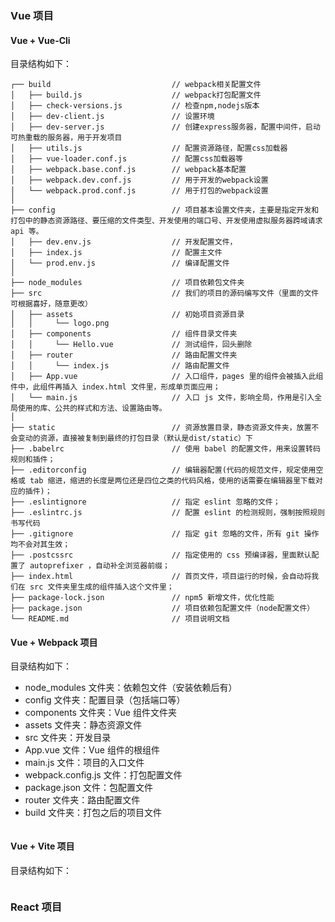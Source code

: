 <!--
 * @Author: Shu Binqi
 * @Date: 2023-03-06 22:09:09
 * @LastEditors: Shu Binqi
 * @LastEditTime: 2023-03-06 22:53:30
 * @Description: 项目目录结构
 * @Version: 1.0.0
 * @FilePath: \interviewQuestions\Project\目录结构.md
-->

### Vue 项目

#### Vue + Vue-Cli

目录结构如下：

```
┌── build                           // webpack相关配置文件
│   ├── build.js                    // webpack打包配置文件
│   ├── check-versions.js           // 检查npm,nodejs版本
│   ├── dev-client.js               // 设置环境
│   ├── dev-server.js               // 创建express服务器，配置中间件，启动可热重载的服务器，用于开发项目
│   ├── utils.js                    // 配置资源路径，配置css加载器
│   ├── vue-loader.conf.js          // 配置css加载器等
│   ├── webpack.base.conf.js        // webpack基本配置
│   ├── webpack.dev.conf.js         // 用于开发的webpack设置
│   └── webpack.prod.conf.js        // 用于打包的webpack设置
│
├── config                          // 项目基本设置文件夹，主要是指定开发和打包中的静态资源路径、要压缩的文件类型、开发使用的端口号、开发使用虚拟服务器跨域请求 api 等。
│   ├── dev.env.js                  // 开发配置文件，
│   ├── index.js                    // 配置主文件
│   └── prod.env.js                 // 编译配置文件
│
├── node_modules                    // 项目依赖包文件夹
├── src                             // 我们的项目的源码编写文件（里面的文件可根据喜好，随意更改）
│   ├── assets                      // 初始项目资源目录
│   │     └── logo.png
│   ├── components                  // 组件目录文件夹
│   │     └── Hello.vue             // 测试组件，回头删除
│   ├── router                      // 路由配置文件夹
│   │     └── index.js              // 路由配置文件
│   ├── App.vue                     // 入口组件，pages 里的组件会被插入此组件中，此组件再插入 index.html 文件里，形成单页面应用；
│   └── main.js                     // 入口 js 文件，影响全局，作用是引入全局使用的库、公共的样式和方法、设置路由等。
│
├── static                          // 资源放置目录，静态资源文件夹，放置不会变动的资源，直接被复制到最终的打包目录（默认是dist/static）下
├── .babelrc                        // 使用 babel 的配置文件，用来设置转码规则和插件；
├── .editorconfig                   // 编辑器配置(代码的规范文件，规定使用空格或 tab 缩进，缩进的长度是两位还是四位之类的代码风格，使用的话需要在编辑器里下载对应的插件)；
├── .eslintignore                   // 指定 eslint 忽略的文件；
├── .eslintrc.js                    // 配置 eslint 的检测规则，强制按照规则书写代码
├── .gitignore                      // 指定 git 忽略的文件，所有 git 操作均不会对其生效；
├── .postcssrc                      // 指定使用的 css 预编译器，里面默认配置了 autoprefixer ，自动补全浏览器前缀；
├── index.html                      // 首页文件，项目运行的时候，会自动将我们在 src 文件夹里生成的组件插入这个文件里；
├── package-lock.json               // npm5 新增文件，优化性能
├── package.json                    // 项目依赖包配置文件（node配置文件）
└── README.md                       // 项目说明文档
```

#### Vue + Webpack 项目

目录结构如下：

- node_modules 文件夹：依赖包文件（安装依赖后有）
- config 文件夹：配置目录（包括端口等）
- components 文件夹：Vue 组件文件夹
- assets 文件夹：静态资源文件
- src 文件夹：开发目录
- App.vue 文件：Vue 组件的根组件
- main.js 文件：项目的入口文件
- webpack.config.js 文件：打包配置文件
- package.json 文件：包配置文件
- router 文件夹：路由配置文件
- build 文件夹：打包之后的项目文件

```

```

#### Vue + Vite 项目

目录结构如下：

```

```

### React 项目
